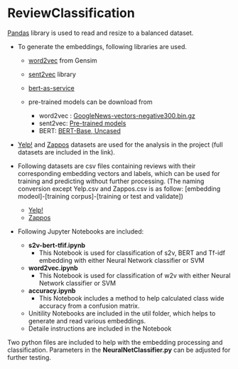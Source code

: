 # ReviewClassification

[Pandas](https://pandas.pydata.org/) library is used to read and resize to a balanced dataset.

* To generate the embeddings, following libraries are used.
  - [word2vec](https://radimrehurek.com/gensim/models/word2vec.html) from Gensim
  - [sent2vec](https://github.com/epfml/sent2vec) library
  - [bert-as-service](https://github.com/hanxiao/bert-as-service)
  
  - pre-trained models can be download from
    - word2vec : [GoogleNews-vectors-negative300.bin.gz](https://drive.google.com/file/d/0B7XkCwpI5KDYNlNUTTlSS21pQmM/edit)
    - sent2vec: [Pre-trained models](https://github.com/epfml/sent2vec#downloading-sent2vec-pre-trained-models)
    - BERT: [BERT-Base, Uncased](https://storage.googleapis.com/bert_models/2018_10_18/uncased_L-12_H-768_A-12.zip)

* [Yelp!](https://www.yelp.com/dataset/) and [Zappos](https://ppgweb.s3.us-east-1.amazonaws.com/share/reviews_shoes.tar.bz2) datasets are used for the analysis in the project (full datasets are included in the link).
* Following datasets are csv files containing reviews with their corresponding embedding vectors and labels, which can be used for training and predicting without further processing. (The naming conversion except Yelp.csv and Zappos.csv is as follow: [embedding modeol]-[training corpus]-[training or test and validate])
  - [Yelp!](https://drive.google.com/drive/folders/1bVIy2jpYiLmOkzAkxJhcqPx4iTi91U7p?usp=sharing)
  - [Zappos](https://drive.google.com/drive/folders/1oFkUZtpG34y-Os4AB_RP0eRAEIF5nMrJ?usp=sharing)

* Following Jupyter Notebooks are included:
  - <b>s2v-bert-tfif.ipynb</b>
    - This Notebook is used for classification of s2v, BERT and Tf-idf embedding with either Neural Network classifier or SVM
  - <b>word2vec.ipynb</b>
    - This Notebook is used for classification of w2v with either Neural Network classifier or SVM
  - <b>accuracy.ipynb</b>
    - This Notebook includes a method to help calculated class wide accuracy from a confusion matrix.
  - Unitility Notebooks are included in the util folder, which helps to generate and read various embeddings.
  - Detaile instructions are included in the Notebook
 
Two python files are included to help with the embedding processing and classification. Parameters in the <b>NeuralNetClassifier.py</b> can be adjusted for further testing.

